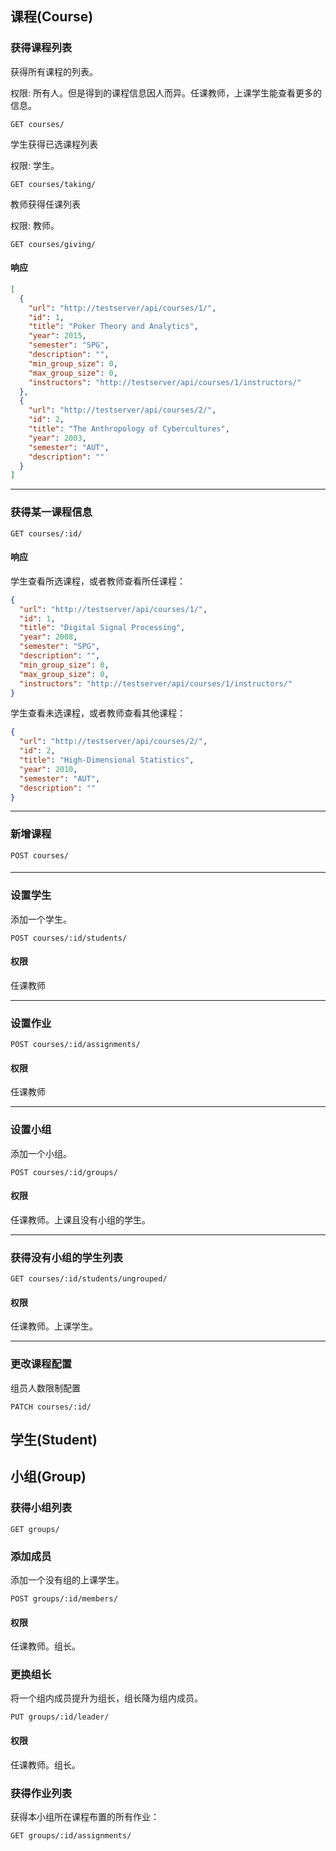 ## 课程(Course)

### 获得课程列表
获得所有课程的列表。

权限: 所有人。但是得到的课程信息因人而异。任课教师，上课学生能查看更多的信息。
```
GET courses/
```

学生获得已选课程列表

权限: 学生。
```
GET courses/taking/
```

教师获得任课列表

权限: 教师。
```
GET courses/giving/
```

#### 响应
```json
[
  {
    "url": "http://testserver/api/courses/1/",
    "id": 1,
    "title": "Poker Theory and Analytics",
    "year": 2015,
    "semester": "SPG",
    "description": "",
    "min_group_size": 0,
    "max_group_size": 0,
    "instructors": "http://testserver/api/courses/1/instructors/"
  },
  {
    "url": "http://testserver/api/courses/2/",
    "id": 2,
    "title": "The Anthropology of Cybercultures",
    "year": 2003,
    "semester": "AUT",
    "description": ""
  }
]
```

---
### 获得某一课程信息
```
GET courses/:id/
```

#### 响应

学生查看所选课程，或者教师查看所任课程：
```json
{
  "url": "http://testserver/api/courses/1/",
  "id": 1,
  "title": "Digital Signal Processing",
  "year": 2008,
  "semester": "SPG",
  "description": "",
  "min_group_size": 0,
  "max_group_size": 0,
  "instructors": "http://testserver/api/courses/1/instructors/"
}
```

学生查看未选课程，或者教师查看其他课程：
```json
{
  "url": "http://testserver/api/courses/2/",
  "id": 2,
  "title": "High-Dimensional Statistics",
  "year": 2010,
  "semester": "AUT",
  "description": ""
}
```

---
### 新增课程
```
POST courses/
```

#### 

---
### 设置学生
添加一个学生。
```
POST courses/:id/students/
```

#### 权限
任课教师

---
### 设置作业
```
POST courses/:id/assignments/
```
#### 权限
任课教师

---
### 设置小组
添加一个小组。
```
POST courses/:id/groups/
```
#### 权限
任课教师。上课且没有小组的学生。

---
### 获得没有小组的学生列表
```
GET courses/:id/students/ungrouped/
```
#### 权限
任课教师。上课学生。

---
### 更改课程配置
组员人数限制配置
```
PATCH courses/:id/
```

## 学生(Student)

## 小组(Group)
### 获得小组列表
```
GET groups/
```

### 添加成员
添加一个没有组的上课学生。
```
POST groups/:id/members/
```
#### 权限
任课教师。组长。

### 更换组长
将一个组内成员提升为组长，组长降为组内成员。
```
PUT groups/:id/leader/
```
#### 权限
任课教师。组长。

### 获得作业列表
获得本小组所在课程布置的所有作业：
```
GET groups/:id/assignments/
```
